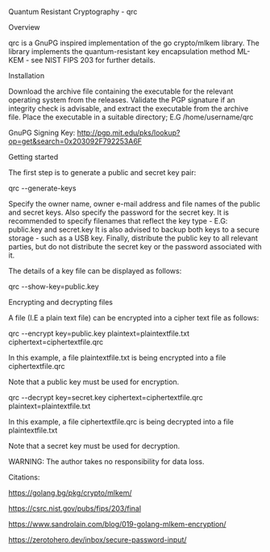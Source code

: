 Quantum Resistant Cryptography - qrc

Overview

qrc is a GnuPG inspired implementation of the go crypto/mlkem library.
The library implements the quantum-resistant key encapsulation method ML-KEM - see NIST FIPS 203 for further details.

Installation

Download the archive file containing the executable for the relevant operating system from the releases. Validate the PGP signature if an integrity check is advisable, and extract the executable from the archive file. Place the executable in a suitable directory; E.G /home/username/qrc

GnuPG Signing Key: http://pgp.mit.edu/pks/lookup?op=get&search=0x203092F792253A6F

Getting started

The first step is to generate a public and secret key pair:

qrc --generate-keys

Specify the owner name, owner e-mail address and file names of the public and secret keys.
Also specify the password for the secret key.
It is recommended to specify filenames that reflect the key type - E.G: public.key and secret.key
It is also advised to backup both keys to a secure storage - such as a USB key.
Finally, distribute the public key to all relevant parties, but do not distribute the secret key or the password associated with it.

The details of a key file can be displayed as follows:

qrc --show-key=public.key

Encrypting and decrypting files

A file (I.E a plain text file) can be encrypted into a cipher text file as follows:

qrc --encrypt key=public.key plaintext=plaintextfile.txt ciphertext=ciphertextfile.qrc

In this example, a file plaintextfile.txt is being encrypted into a file ciphertextfile.qrc

Note that a public key must be used for encryption.

qrc --decrypt key=secret.key ciphertext=ciphertextfile.qrc plaintext=plaintextfile.txt

In this example, a file ciphertextfile.qrc is being decrypted into a file plaintextfile.txt

Note that a secret key must be used for decryption.


WARNING: The author takes no responsibility for data loss.

Citations:

https://golang.bg/pkg/crypto/mlkem/

https://csrc.nist.gov/pubs/fips/203/final

https://www.sandrolain.com/blog/019-golang-mlkem-encryption/

https://zerotohero.dev/inbox/secure-password-input/
